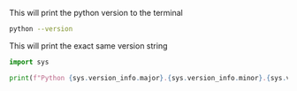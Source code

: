 This will print the python version to the terminal

```bash
python --version
```

This will print the exact same version string

```python
import sys

print(f"Python {sys.version_info.major}.{sys.version_info.minor}.{sys.version_info.micro}")
```
